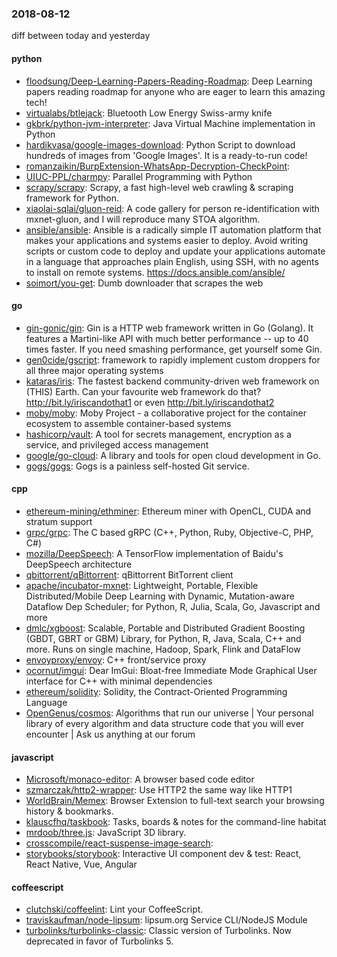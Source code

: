 ### 2018-08-12
diff between today and yesterday

#### python
* [floodsung/Deep-Learning-Papers-Reading-Roadmap](https://github.com/floodsung/Deep-Learning-Papers-Reading-Roadmap): Deep Learning papers reading roadmap for anyone who are eager to learn this amazing tech!
* [virtualabs/btlejack](https://github.com/virtualabs/btlejack): Bluetooth Low Energy Swiss-army knife
* [gkbrk/python-jvm-interpreter](https://github.com/gkbrk/python-jvm-interpreter): Java Virtual Machine implementation in Python
* [hardikvasa/google-images-download](https://github.com/hardikvasa/google-images-download): Python Script to download hundreds of images from 'Google Images'. It is a ready-to-run code!
* [romanzaikin/BurpExtension-WhatsApp-Decryption-CheckPoint](https://github.com/romanzaikin/BurpExtension-WhatsApp-Decryption-CheckPoint): 
* [UIUC-PPL/charmpy](https://github.com/UIUC-PPL/charmpy): Parallel Programming with Python
* [scrapy/scrapy](https://github.com/scrapy/scrapy): Scrapy, a fast high-level web crawling & scraping framework for Python.
* [xiaolai-sqlai/gluon-reid](https://github.com/xiaolai-sqlai/gluon-reid): A code gallery for person re-identification with mxnet-gluon, and I will reproduce many STOA algorithm.
* [ansible/ansible](https://github.com/ansible/ansible): Ansible is a radically simple IT automation platform that makes your applications and systems easier to deploy. Avoid writing scripts or custom code to deploy and update your applications  automate in a language that approaches plain English, using SSH, with no agents to install on remote systems. https://docs.ansible.com/ansible/
* [soimort/you-get](https://github.com/soimort/you-get):  Dumb downloader that scrapes the web

#### go
* [gin-gonic/gin](https://github.com/gin-gonic/gin): Gin is a HTTP web framework written in Go (Golang). It features a Martini-like API with much better performance -- up to 40 times faster. If you need smashing performance, get yourself some Gin.
* [gen0cide/gscript](https://github.com/gen0cide/gscript): framework to rapidly implement custom droppers for all three major operating systems
* [kataras/iris](https://github.com/kataras/iris): The fastest backend community-driven web framework on (THIS) Earth. Can your favourite web framework do that?  http://bit.ly/iriscandothat1 or even http://bit.ly/iriscandothat2
* [moby/moby](https://github.com/moby/moby): Moby Project - a collaborative project for the container ecosystem to assemble container-based systems
* [hashicorp/vault](https://github.com/hashicorp/vault): A tool for secrets management, encryption as a service, and privileged access management
* [google/go-cloud](https://github.com/google/go-cloud): A library and tools for open cloud development in Go.
* [gogs/gogs](https://github.com/gogs/gogs): Gogs is a painless self-hosted Git service.

#### cpp
* [ethereum-mining/ethminer](https://github.com/ethereum-mining/ethminer): Ethereum miner with OpenCL, CUDA and stratum support
* [grpc/grpc](https://github.com/grpc/grpc): The C based gRPC (C++, Python, Ruby, Objective-C, PHP, C#)
* [mozilla/DeepSpeech](https://github.com/mozilla/DeepSpeech): A TensorFlow implementation of Baidu's DeepSpeech architecture
* [qbittorrent/qBittorrent](https://github.com/qbittorrent/qBittorrent): qBittorrent BitTorrent client
* [apache/incubator-mxnet](https://github.com/apache/incubator-mxnet): Lightweight, Portable, Flexible Distributed/Mobile Deep Learning with Dynamic, Mutation-aware Dataflow Dep Scheduler; for Python, R, Julia, Scala, Go, Javascript and more
* [dmlc/xgboost](https://github.com/dmlc/xgboost): Scalable, Portable and Distributed Gradient Boosting (GBDT, GBRT or GBM) Library, for Python, R, Java, Scala, C++ and more. Runs on single machine, Hadoop, Spark, Flink and DataFlow
* [envoyproxy/envoy](https://github.com/envoyproxy/envoy): C++ front/service proxy
* [ocornut/imgui](https://github.com/ocornut/imgui): Dear ImGui: Bloat-free Immediate Mode Graphical User interface for C++ with minimal dependencies
* [ethereum/solidity](https://github.com/ethereum/solidity): Solidity, the Contract-Oriented Programming Language
* [OpenGenus/cosmos](https://github.com/OpenGenus/cosmos): Algorithms that run our universe | Your personal library of every algorithm and data structure code that you will ever encounter | Ask us anything at our forum

#### javascript
* [Microsoft/monaco-editor](https://github.com/Microsoft/monaco-editor): A browser based code editor
* [szmarczak/http2-wrapper](https://github.com/szmarczak/http2-wrapper): Use HTTP2 the same way like HTTP1
* [WorldBrain/Memex](https://github.com/WorldBrain/Memex): Browser Extension to full-text search your browsing history & bookmarks.
* [klauscfhq/taskbook](https://github.com/klauscfhq/taskbook):  Tasks, boards & notes for the command-line habitat
* [mrdoob/three.js](https://github.com/mrdoob/three.js): JavaScript 3D library.
* [crosscompile/react-suspense-image-search](https://github.com/crosscompile/react-suspense-image-search): 
* [storybooks/storybook](https://github.com/storybooks/storybook): Interactive UI component dev & test: React, React Native, Vue, Angular

#### coffeescript
* [clutchski/coffeelint](https://github.com/clutchski/coffeelint): Lint your CoffeeScript.
* [traviskaufman/node-lipsum](https://github.com/traviskaufman/node-lipsum): lipsum.org Service CLI/NodeJS Module
* [turbolinks/turbolinks-classic](https://github.com/turbolinks/turbolinks-classic): Classic version of Turbolinks. Now deprecated in favor of Turbolinks 5.
